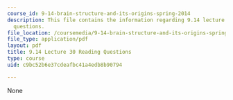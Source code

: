 ```yaml
---
course_id: 9-14-brain-structure-and-its-origins-spring-2014
description: This file contains the information regarding 9.14 lecture 30 reading
  questions.
file_location: /coursemedia/9-14-brain-structure-and-its-origins-spring-2014/c9bc52b6e37cdeafbc41a4edb8b90794_MIT9_14S14_Lec30ReadQue.pdf
file_type: application/pdf
layout: pdf
title: 9.14 Lecture 30 Reading Questions
type: course
uid: c9bc52b6e37cdeafbc41a4edb8b90794

---
```

None